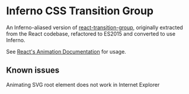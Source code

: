 # Inferno CSS Transition Group

An Inferno-aliased version of [react-transition-group](https://github.com/reactjs/react-transition-group/tree/v1-stable), originally extracted from the React codebase, refactored to ES2015 and converted to use Inferno.

See [React's Animation Documentation](https://facebook.github.io/react/docs/animation.html) for usage.

## Known issues
Animating SVG root element does not work in Internet Explorer
